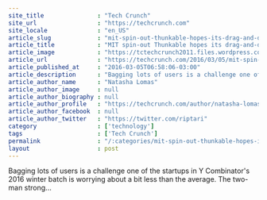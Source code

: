 ```yaml
---
site_title               : "Tech Crunch"
site_url                 : "https://techcrunch.com"
site_locale              : "en_US"
article_slug             : "mit-spin-out-thunkable-hopes-its-drag-and-drop-app-builder-can-be-a-money-spinner-too"
article_title            : "MIT spin-out Thunkable hopes its drag-and-drop app builder can be a money-spinner too"
article_image            : "https://tctechcrunch2011.files.wordpress.com/2015/02/apps.jpg?w=680&h=400&crop=1"
article_url              : "https://techcrunch.com/2016/03/05/mit-spin-out-thunkable-hopes-its-drag-and-drop-app-builder-can-be-a-money-spinner-too/"
article_published_at     : "2016-03-05T06:58:06-03:00"
article_description      : "Bagging lots of users is a challenge one of the startups in Y Combinator's 2016 winter batch is worrying about a bit less than the average. The two-man strong..."
article_author_name      : "Natasha Lomas"
article_author_image     : null
article_author_biography : null
article_author_profile   : "https://techcrunch.com/author/natasha-lomas/"
article_author_facebook  : null
article_author_twitter   : "https://twitter.com/riptari"
category                 : ['technology']
tags                     : ['Tech Crunch']
permalink                : "/:categories/mit-spin-out-thunkable-hopes-its-drag-and-drop-app-builder-can-be-a-money-spinner-too/"
layout                   : post
---
```


Bagging lots of users is a challenge one of the startups in Y Combinator's 2016 winter batch is worrying about a bit less than the average. The two-man strong...
